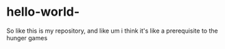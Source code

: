 # hello-world-
So like this is my repository, and like um i think it's like a prerequisite to the hunger games
